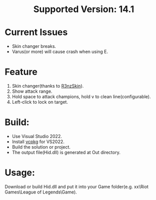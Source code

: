 <h1 align="center">Supported Version: 14.1</h1>

# Current Issues
+ Skin changer breaks.
+ Varus(or more) will cause crash when using E.


# Feature
1. Skin changer(thanks to [R3nzSkin](https://github.com/R3nzTheCodeGOD/R3nzSkin)).
2. Show attack range.
3. Hold space to attack champions, hold v to clean line(configurable).
4. Left-click to lock on target.

# Build:

+ Use Visual Studio 2022.
+ Install [vcpkg](https://github.com/microsoft/vcpkg#user-content-quick-start-windows) for VS2022.
+ Build the solution or project.
+ The output file(Hid.dll) is generated at Out directory.

# Usage:

Download or build Hid.dll and put it into your Game folder(e.g. xx\Riot Games\League of Legends\Game).